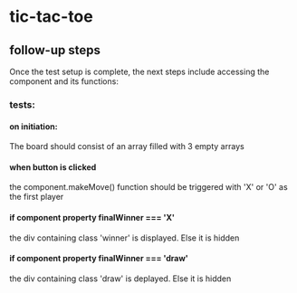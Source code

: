 # tic-tac-toe

## follow-up steps
Once the test setup is complete, the next steps include accessing the component and its functions:

### tests: 
#### on initiation:
The board should consist of an array filled with 3 empty arrays

#### when button is clicked
the component.makeMove() function should be triggered with 'X' or 'O' as the first player

#### if component property finalWinner === 'X'
the div containing class 'winner' is displayed. Else it is hidden

#### if component property finalWinner === 'draw'
the div containing class 'draw' is deplayed. Else it is hidden